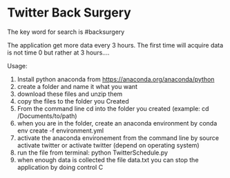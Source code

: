 # Twitter Back Surgery

The key word for search is #backsurgery

The application get more data every 3 hours.
The first time will acquire data is not time 0 but rather at 3 hours.... 

Usage:
1. Install python anaconda from https://anaconda.org/anaconda/python
2. create a folder and name it what you want
3. download these files and unzip them
4. copy the files to the folder you Created
5. From the command line cd into the folder you created (example: cd /Documents/to/path)
6. when you are in the folder, create an anaconda environment by conda env create -f environment.yml  
7. activate the anaconda environement from the command line by source activate twitter or activate twitter (depend on operating system)
8. run the file from terminal: python TwitterSchedule.py
9. when enough data is collected the file data.txt you can stop the application by doing control C
